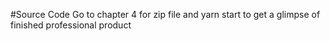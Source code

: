#Source Code 
Go to chapter 4 for zip file and yarn start to get a glimpse of finished professional product

